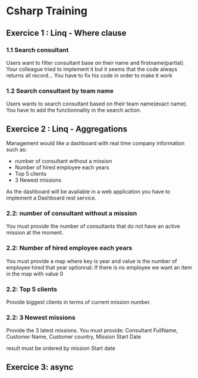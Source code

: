# Csharp Training
## Exercice 1 : Linq - Where clause
### 1.1 Search consultant
Users want to filter consultant base on their name and firstname(partial). Your colleague tried to implement it but it seems that the code always returns all record... 
You have to fix his code in order to make it work

### 1.2 Search consultant by team name
Users wants to search consultant based on their team name(exact name). You have to add the functionnality in the search action.

## Exercice 2 : Linq - Aggregations
Management would like a dashboard with real time company information such as:
* number of consultant without a mission
* Number of hired employee each years
* Top 5 clients
* 3 Newest missions

As the dashboard will be available in a web application you have to implement a Dashboard rest service.

### 2.2: number of consultant without a mission
You must provide the number of consultants that do not have an active mission at the moment.

### 2.2: Number of hired employee each years
You must provide a map where key is year and value is the number of employee hired that year
optionnal: If there is no employee we want an item in the map with value 0

### 2.2: Top 5 clients
Provide biggest clients in terms of current mission number.

### 2.2: 3 Newest missions
Provide the 3 latest missions. You must provide:
Consultant FullName, Customer Name, Customer country, Mission Start Date

result must be ordered by mission Start date

## Exercice 3: async
